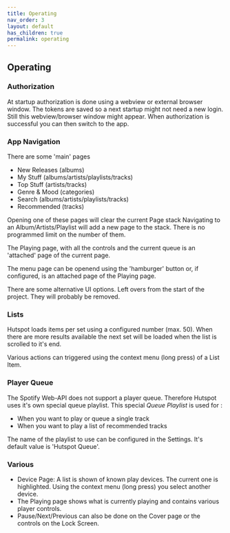 ```yaml
---
title: Operating
nav_order: 3
layout: default
has_children: true
permalink: operating
---
```

## Operating

### Authorization 
At startup authorization is done using a webview or external browser window. The tokens are saved so a next startup might not need a new login. Still this webview/browser window might appear. When authorization is successful you can then switch to the app.

### App Navigation
There are some 'main' pages

 * New Releases (albums)
 * My Stuff (albums/artists/playlists/tracks)
 * Top Stuff (artists/tracks)
 * Genre & Mood (categories)
 * Search (albums/artists/playlists/tracks)
 * Recommended (tracks)

Opening one of these pages will clear the current Page stack
Navigating to an Album/Artists/Playlist will add a new page to the stack. There is no programmed limit on the number of them.

The Playing page, with all the controls and the current queue is an 'attached' page of the current page.

The menu page can be openend using the 'hamburger' button or, if configured, is an attached page of the Playing page.

There are some alternative UI options. Left overs from the start of the project. They will probably be removed.

### Lists
Hutspot loads items per set using a configured number (max. 50). When there are more results available the next set will be loaded when the list is scrolled to it's end.

Various actions can triggered using the context menu (long press) of a List Item.

### Player Queue
The Spotify Web-API does not support a player queue. Therefore Hutspot uses it's own special queue playlist. This special *Queue Playlist* is used for :

 * When you want to play or queue a single track
 * When you want to play a list of recommended tracks

The name of the playlist to use can be configured in the Settings. It's default value is 'Hutspot Queue'.

### Various
 * Device Page: A list is shown of known play devices. The current one is highlighted. Using the context menu (long press) you select another device.
 * The Playing page shows what is currently playing and contains various player controls.
 * Pause/Next/Previous can also be done on the Cover page or the controls on the Lock Screen.
